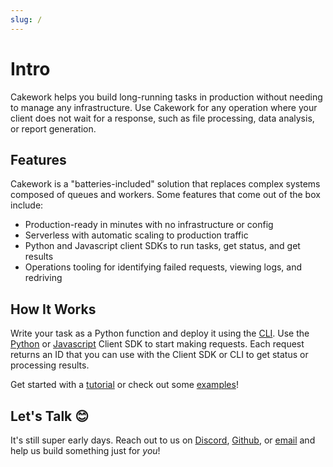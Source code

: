 ```yaml
---
slug: /
---
```


# Intro

Cakework helps you build long-running tasks in production without needing to manage any infrastructure. Use Cakework for any operation where your client does not wait for a response, such as file processing, data analysis, or report generation.

## Features

Cakework is a "batteries-included" solution that replaces complex systems composed of queues and workers. Some features that come out of the box include:
* Production-ready in minutes with no infrastructure or config
* Serverless with automatic scaling to production traffic
* Python and Javascript client SDKs to run tasks, get status, and get results
* Operations tooling for identifying failed requests, viewing logs, and redriving

## How It Works

Write your task as a Python function and deploy it using the [CLI](./reference/cli/usage). Use the [Python](./reference/cakeworksdk/client/python/usage.md) or [Javascript](./reference/cakeworksdk/client/javascript/usage) Client SDK to start making requests. Each request returns an ID that you can use with the Client SDK or CLI to get status or processing results.

Get started with a [tutorial](./gettingstarted) or check out some [examples](./examples)!

## Let's Talk 😊

It's still super early days. Reach out to us on [Discord](https://discord.gg/yB6GvheDcP), [Github](https://github.com/usecakework), or [email](mailto:eric@cakework.com) and help us build something just for *you*!
